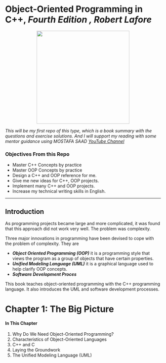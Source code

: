 # Object-Oriented Programming in C++, *Fourth Edition , Robert Lafore*

<p align="center"><img src="https://www.informit.com/ShowCover.aspx?isbn=0672323087" width ="300"> </p>

*This will be my first repo of this type, which is a book summary with the questions and exercise solutions. And I will support my reading with some mentor guidance using MOSTAFA SAAD [YouTube Channel](https://www.informit.com/ShowCover.aspx?isbn=0672323087)*

### Objectives From this Repo
- Master C++ Concepts by practice
- Master OOP Concepts by practice
- Design a C++ and OOP reference for me.
- Give me new ideas for C++, OOP projects.
- Implement many C++ and OOP projects.
- Increase my technical writing skills in English.

<hr>

## Introduction

As programming projects became large and more complicated, it was found that this approach did not work very well. The problem was complexity.

Three major innovations in programming have been devised to cope with the problem of complexity. They are
  - ***Object Oriented Programming (OOP)*** it is a programming style that views the program as a group of objects that have certain properties.
  - ***Unified Modeling Language (UML)*** it is a graphical language used to help clarify OOP concepts.
  - ***Software Development Proces***

This book teaches object-oriented programming with the C++ programming language. It also introduces the UML and software development processes.

# Chapter 1: The Big Picture

#### In This Chapter

1. Why Do We Need Object-Oriented Programming?
2. Characteristics of Object-Oriented Languages
3. C++ and C
4. Laying the Groundwork
5. The Unified Modeling Language (UML)



